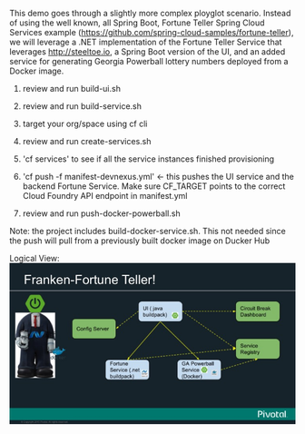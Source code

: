 This demo goes through a slightly more complex ployglot scenario.   Instead of using the well known, all Spring Boot, Fortune Teller Spring Cloud Services example (https://github.com/spring-cloud-samples/fortune-teller), we will leverage a .NET implementation of the Fortune Teller Service that leverages http://steeltoe.io, a Spring Boot version of the UI, and an added service for generating Georgia Powerball lottery numbers deployed from a Docker image.


1. review and run build-ui.sh

2. review and run build-service.sh

3. target your org/space using cf cli

4. review and run create-services.sh

5. 'cf services' to see if all the service instances finished provisioning

6. 'cf push -f manifest-devnexus.yml' <- this pushes the UI service and the backend Fortune Service.  Make sure CF_TARGET points to the correct Cloud Foundry API endpoint in manifest.yml

7. review and run push-docker-powerball.sh

Note: the project includes build-docker-service.sh.  This not needed since the push will pull from a previously built docker image on Ducker Hub

Logical View: ![Alt](Slide14.jpg "arch diagram")
